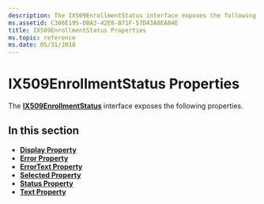```yaml
---
description: The IX509EnrollmentStatus interface exposes the following properties.
ms.assetid: C386E195-DBA3-42E8-B71F-57D43A8EA84E
title: IX509EnrollmentStatus Properties
ms.topic: reference
ms.date: 05/31/2018
---
```


# IX509EnrollmentStatus Properties

The [**IX509EnrollmentStatus**](/windows/desktop/api/CertEnroll/nn-certenroll-ix509enrollmentstatus) interface exposes the following properties.

## In this section

-   [**Display Property**](/windows/desktop/api/CertEnroll/nf-certenroll-ix509enrollmentstatus-get_display)
-   [**Error Property**](/windows/desktop/api/CertEnroll/nf-certenroll-ix509enrollmentstatus-get_error)
-   [**ErrorText Property**](/windows/desktop/api/CertEnroll/nf-certenroll-ix509enrollmentstatus-get_errortext)
-   [**Selected Property**](/windows/desktop/api/CertEnroll/nf-certenroll-ix509enrollmentstatus-get_selected)
-   [**Status Property**](/windows/desktop/api/CertEnroll/nf-certenroll-ix509enrollmentstatus-get_status)
-   [**Text Property**](/windows/desktop/api/CertEnroll/nf-certenroll-ix509enrollmentstatus-get_text)

 

 




